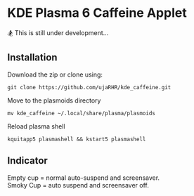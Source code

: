 # KDE Plasma 6 Caffeine Applet

🏂 This is still under development...


## Installation
Download the zip or clone using:

```git clone https://github.com/ujaRHR/kde_caffeine.git```

Move to the plasmoids directory

```mv kde_caffeine ~/.local/share/plasma/plasmoids```

Reload plasma shell

```kquitapp5 plasmashell && kstart5 plasmashell```


## Indicator
Empty cup = normal auto-suspend and screensaver.<br>
Smoky Cup = auto suspend and screensaver off.
